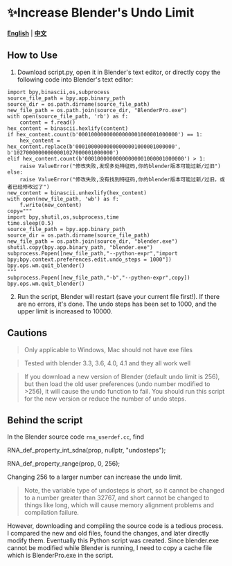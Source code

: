 # ✨Increase Blender's Undo Limit

[**English**](./README_EN.md) | [**中文**](./README.md)

## How to Use

1. Download script.py, open it in Blender's text editor, or directly copy the following code into Blender's text editor:
```
import bpy,binascii,os,subprocess
source_file_path = bpy.app.binary_path
source_dir = os.path.dirname(source_file_path)
new_file_path = os.path.join(source_dir, "BlenderPro.exe")
with open(source_file_path, 'rb') as f:
    content = f.read()
hex_content = binascii.hexlify(content)
if hex_content.count(b'00010000000000000001000001000000') == 1:
    hex_content = hex_content.replace(b'00010000000000000001000001000000', b'10270000000000001027000001000000')
elif hex_content.count(b'00010000000000000001000001000000') > 1:
    raise ValueError("修改失败,发现多处特征码,你的blender版本可能过新/过旧")
else:
    raise ValueError("修改失败,没有找到特征码,你的blender版本可能过新/过旧，或者已经修改过了")
new_content = binascii.unhexlify(hex_content)
with open(new_file_path, 'wb') as f:
    f.write(new_content)
copy="""
import bpy,shutil,os,subprocess,time
time.sleep(0.5)
source_file_path = bpy.app.binary_path
source_dir = os.path.dirname(source_file_path)
new_file_path = os.path.join(source_dir, "blender.exe")
shutil.copy(bpy.app.binary_path, "blender.exe")
subprocess.Popen([new_file_path,"--python-expr","import bpy;bpy.context.preferences.edit.undo_steps = 1000"])
bpy.ops.wm.quit_blender()
"""
subprocess.Popen([new_file_path,"-b","--python-expr",copy])
bpy.ops.wm.quit_blender()
```

2. Run the script, Blender will restart (save your current file first!). If there are no errors, it's done. The undo steps has been set to 1000, and the upper limit is increased to 10000.


## Cautions
> Only applicable to Windows, Mac should not have exe files

> Tested with blender 3.3, 3.6, 4.0, 4.1 and they all work well

> If you download a new version of Blender (default undo limit is 256), but then load the old user preferences (undo number modified to >256), it will cause the undo function to fail. You should run this script for the new version or reduce the number of undo steps.

## Behind the script
In the Blender source code `rna_userdef.cc`, find

RNA_def_property_int_sdna(prop, nullptr, "undosteps");

RNA_def_property_range(prop, 0, 256);

Changing 256 to a larger number can increase the undo limit.
> Note, the variable type of undosteps is short, so it cannot be changed to a number greater than 32767, and short cannot be changed to things like long, which will cause memory alignment problems and compilation failure.

However, downloading and compiling the source code is a tedious process. I compared the new and old files, found the changes, and later directly modify them. Eventually this Python script was created. Since blender.exe cannot be modified while Blender is running, I need to copy a cache file which is BlenderPro.exe in the script.